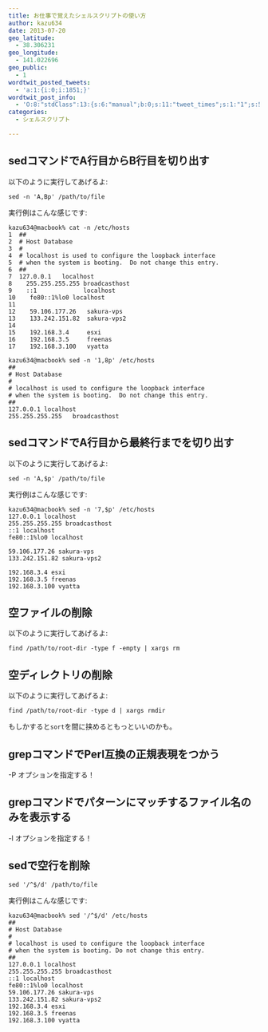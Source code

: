```yaml
---
title: お仕事で覚えたシェルスクリプトの使い方
author: kazu634
date: 2013-07-20
geo_latitude:
  - 38.306231
geo_longitude:
  - 141.022696
geo_public:
  - 1
wordtwit_posted_tweets:
  - 'a:1:{i:0;i:1851;}'
wordtwit_post_info:
  - 'O:8:"stdClass":13:{s:6:"manual";b:0;s:11:"tweet_times";s:1:"1";s:5:"delay";s:1:"0";s:7:"enabled";s:1:"1";s:10:"separation";i:60;s:7:"version";s:3:"3.7";s:14:"tweet_template";b:0;s:6:"status";i:2;s:6:"result";a:0:{}s:13:"tweet_counter";i:2;s:13:"tweet_log_ids";a:1:{i:0;i:1851;}s:9:"hash_tags";a:0:{}s:8:"accounts";a:1:{i:0;s:7:"kazu634";}}'
categories:
  - シェルスクリプト

---
```

## sedコマンドでA行目からB行目を切り出す

以下のように実行してあげるよ:

`sed -n 'A,Bp' /path/to/file`

実行例はこんな感じです:

```
kazu634@macbook% cat -n /etc/hosts
1  ##
2  # Host Database
3  #
4  # localhost is used to configure the loopback interface
5  # when the system is booting.  Do not change this entry.
6  ##
7  127.0.0.1   localhost
8    255.255.255.255 broadcasthost
9    ::1             localhost
10    fe80::1%lo0 localhost
11
12    59.106.177.26   sakura-vps
13    133.242.151.82  sakura-vps2
14
15    192.168.3.4     esxi
16    192.168.3.5     freenas
17    192.168.3.100   vyatta

kazu634@macbook% sed -n '1,8p' /etc/hosts
##
# Host Database
#
# localhost is used to configure the loopback interface
# when the system is booting.  Do not change this entry.
##
127.0.0.1 localhost
255.255.255.255   broadcasthost
```

## sedコマンドでA行目から最終行までを切り出す

以下のように実行してあげるよ:

`sed -n 'A,$p' /path/to/file`

実行例はこんな感じです:

```
kazu634@macbook% sed -n '7,$p' /etc/hosts
127.0.0.1 localhost
255.255.255.255 broadcasthost
::1 localhost
fe80::1%lo0 localhost

59.106.177.26 sakura-vps
133.242.151.82 sakura-vps2

192.168.3.4 esxi
192.168.3.5 freenas
192.168.3.100 vyatta
```

## 空ファイルの削除

以下のように実行してあげるよ:

`find /path/to/root-dir -type f -empty | xargs rm`

## 空ディレクトリの削除

以下のように実行してあげるよ:

`find /path/to/root-dir -type d | xargs rmdir`

もしかすると`sort`を間に挟めるともっといいのかも。

## grepコマンドでPerl互換の正規表現をつかう

-P オプションを指定する！

## grepコマンドでパターンにマッチするファイル名のみを表示する

-l オプションを指定する！

## sedで空行を削除

`sed '/^$/d' /path/to/file`

実行例はこんな感じです:

```
kazu634@macbook% sed '/^$/d' /etc/hosts
##
# Host Database
#
# localhost is used to configure the loopback interface
# when the system is booting. Do not change this entry.
##
127.0.0.1 localhost
255.255.255.255 broadcasthost
::1 localhost
fe80::1%lo0 localhost
59.106.177.26 sakura-vps
133.242.151.82 sakura-vps2
192.168.3.4 esxi
192.168.3.5 freenas
192.168.3.100 vyatta
```

